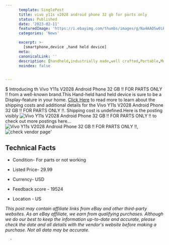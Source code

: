 ```yaml
---
      template: SinglePost
      title: vivo y11s v2028 android phone 32 gb for parts only 
      status: Published
      date: '2023-02-11'
      featuredImage: 'https://i.ebayimg.com/thumbs/images/g/Na4AAOSw0iBj1XjI/s-l225.jpg'
      categories: 'News'

      excerpt: >-
        [smartphone,device ,hand held device]
      meta:
      canonicalLink: ''
      description: [handheld,industrially made,well crafted,Portable,Mobile,Compact,Convenient,Lightweight,Maneuverable,Man-portable,Miniature,Carriable,Hand-held,Light,Holdable,Transportable,Mobile device,Pocket-sized,On-the-go,Wireless,Cordless,Compact size,Convenient size, smartphone,device ,hand held device]
      noindex: false
      

---
```

$
      Introducing th Vivo Y11s V2028 Android Phone 32 GB  !! FOR PARTS ONLY !! from a well-known brand.This Hand-held hand held device is sure to be a Display-feature in your home. [Click Here](https://www.ebay.com/itm/285125249632?hash=item4262ca0a60%3Ag%3ANa4AAOSw0iBj1XjI&mkevt=1&mkcid=1&mkrid=711-53200-19255-0&campid=%253CePNCampaignId%253E&customid=%253CreferenceId%253E&toolid=10049) to read more to learn about the shipping costs and additional details for the Vivo Y11s V2028 Android Phone 32 GB  !! FOR PARTS ONLY !!. Shipping cost is undefined.Here is the posting visibly ![Vivo Y11s V2028 Android Phone 32 GB  !! FOR PARTS ONLY !!](https://i.ebayimg.com/thumbs/images/g/Na4AAOSw0iBj1XjI/s-l225.jpg) to check out more postings here... ![Vivo Y11s V2028 Android Phone 32 GB  !! FOR PARTS ONLY !!](https://i.ebayimg.com/images/g/Na4AAOSw0iBj1XjI/s-l1600.jpg), ![check vendor page](https://origin-galleryplus.ebayimg.com/ws/web/285125249632_2_0_1/225x225.jpg,https://origin-galleryplus.ebayimg.com/ws/web/285125249632_3_0_1/225x225.jpg,https://origin-galleryplus.ebayimg.com/ws/web/285125249632_4_0_1/225x225.jpg,https://origin-galleryplus.ebayimg.com/ws/web/285125249632_5_0_1/225x225.jpg,https://origin-galleryplus.ebayimg.com/ws/web/285125249632_6_0_1/225x225.jpg,https://origin-galleryplus.ebayimg.com/ws/web/285125249632_7_0_1/225x225.jpg,https://origin-galleryplus.ebayimg.com/ws/web/285125249632_8_0_1/225x225.jpg,https://origin-galleryplus.ebayimg.com/ws/web/285125249632_9_0_1/225x225.jpg)'

      

 ## Technical Facts 



     
      

 - Condition- For parts or not working 


      

 - Listed Price- 29.99 


      

 - Currency- USD 


      

 - Feedback score - 19524 


      

 - Location - US 


      
      

 *_This post may contain affiliate links from eBay and other third-party websites. As an eBay affiliate, we earn from qualifying purchases. Although we do our best to keep the information up-to-date and accurate, please check the date and all details with the vendor's website before making a purchase. Not all data may be accurate._*




      -
